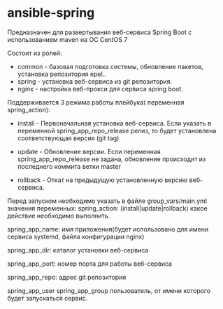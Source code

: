 # ansible-spring
Предназначен для развертывания веб-сервиса Spring Boot с использованием maven на ОС CentOS 7

Состоит из ролей:
 - common - базовая подготовка системы, обновление пакетов, установка репозитория epel..
 - spring - установка веб-сервиса из git репозитория.
 - nginx - настройка веб-прокси для сервиса spring boot.
 
 Поддерживается 3 режима работы плейбука( переменная spring_action):
  - install - Первоначальная установка веб-сервиса. Если указать в переменной spring_app_repo_release релиз, то будет установлена соответствующая версия (git tag)
  
  - update - Обновление версии. Если переменная spring_app_repo_release не задана, обновление происходит из последнего коммита ветки master
    
  - rollback - Откат на предыдущую установленную версию веб-сервиса.
    
 Перед запуском необходимо указать в файле group_vars/main.yml значения переменных:
 spring_action: (install|update|rollback) какое действие необходимо выполнить.
 
 spring_app_name: имя приложения(будет использовано для имени сервиса systemd, файла конфигурации nginx)
 
 spring_app_dir: каталог установки веб-сервиса
 
 spring_app_port: номер порта для работы веб-сервиса
 
 spring_app_repo: адрес git репозитория
 
 spring_app_user spring_app_group пользователь, от имени которого будет запускаться сервис.
 
